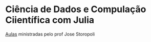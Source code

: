 # Ciência de Dados e Compulação Ciientífica com Julia

[Aulas](https://www.youtube.com/playlist?list=PLpTXaEnTpmwPE4amQWlikU8Zt6mwmgyny) ministradas pelo prof Jose Storopoli
